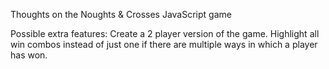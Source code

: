 Thoughts on the Noughts & Crosses JavaScript game

Possible extra features: 
Create a 2 player version of the game.
Highlight all win combos instead of just one if there are multiple ways in which a player has won.
